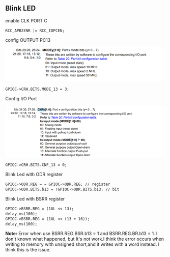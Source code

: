 ## Blink LED

enable CLK PORT C

    RCC_APB2ENR |= RCC_IOPCEN;


config OUTPUT PC13

![alt text](image.png)

	GPIOC->CRH.BITS.MODE_13 = 3;

Config I/O Port

![alt text](image-1.png)

	GPIOC->CRH.BITS.CNF_13 = 0;

Blink Led with ODR register

    GPIOC->ODR.REG = ~ GPIOC->ODR.REG; // register
    GPIOC->ODR.BITS.b13 = !GPIOC->ODR.BITS.b13; // bit

Blink Led with BSRR register

    GPIOC->BSRR.REG = (1UL << 13);
    delay_ms(100);
    GPIOC->BSRR.REG = (1UL << (13 + 16));
    delay_ms(100);

**Note:** Error when use BSRR.REG.BSR.b13 = 1 and BSRR.REG.BR.b13 = 1. I don't known what happened, but It's not work.I think the error occurs when writing to memory with unsigned short,and it writes with a word instead. I think this is the issue.